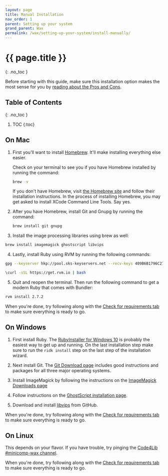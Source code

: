 ```yaml
---
layout: page
title: Manual Installation
nav_order: 1
parent: Setting up your system
grand_parent: Wax
permalink: /wax/setting-up-your-system/install-manually/
---
```

# {{ page.title }}
{: .no_toc }

Before starting with this guide, make sure this installation option makes the most sense for you by [reading about the Pros and Cons](../#guides).

## Table of Contents
{: .no_toc }

1. TOC
{:toc}

## On Mac

1. First you'll want to install [Homebrew](https://brew.sh/). It'll make installing everything else easier.

    Check on your terminal to see you if you have Homebrew installed by running the command:
    ```sh
    brew -v
    ```

    If you don't have Homebrew, visit [the Homebrew site](https://brew.sh/) and follow their installation instructions. In the process of installing Homebrew, you may get asked to install XCode Command Line Tools. Say yes.


2. After you have Homebrew, install Git and Gnupg by running the command:
    ```sh
    brew install git gnupg
    ```

3. Install the image processing libraries using brew as well:
  ```sh
  brew install imagemagick ghostscript libvips
  ```

4. Lastly, install Ruby using RVM by running the following commands:
  ```sh
  gpg --keyserver hkp://pool.sks-keyservers.net --recv-keys 409B6B1796C275462A1703113804BB82D39DC0E3 7D2BAF1CF37B13E2069D6956105BD0E739499BDB
  ```
  ```sh
  \curl -sSL https://get.rvm.io | bash
  ```

5. Quit and reopen the terminal. Then run the following command to get a modern Ruby that comes with Bundler:
  ``` sh
  rvm install 2.7.2
  ```

When you're done, try following along with the [Check for requirements tab](../#check-for-requirements) to make sure everything is ready to go.

## On Windows

1. First install Ruby. The [RubyInstaller for Windows 10](https://rubyinstaller.org/) is probably the easiest way to get up and running. On the last installation step make sure to run the `ridk install` step on the last step of the installation wizard.

2. Next install Git. The [Git Download page](https://git-scm.com/downloads) includes good instructions and packages for all three major operating systems.

3. Install ImageMagick by following the instructions on the [ImageMagick Downloads page](https://imagemagick.org/script/download.php#windows)

4. Follow instructions on the [GhostScript installation page](https://docs.alfresco.com/5.0/tasks/Ghostscript-install.html).

5. Download and install [libvips](https://github.com/libvips/libvips/releases/tag/v8.11) from GitHub.

When you're done, try following along with the [Check for requirements tab](../#check-for-requirements) to make sure everything is ready to go.

## On Linux

This depends on your flavor. If you have trouble, try pinging the [Code4Lib #minicomp-wax channel](https://docs.google.com/forms/d/e/1FAIpQLSeD77mBp0Y13mFePF8UmDwFrlbxNx3VttEjz_3dgglJeK-Zbg/viewform?c=0&w=1).

When you're done, try following along with the [Check for requirements tab](../#check-for-requirements) to make sure everything is ready to go.
